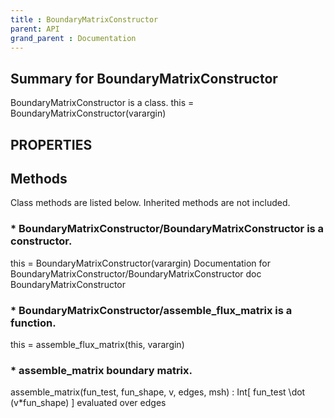 ```yaml
---
title : BoundaryMatrixConstructor
parent: API
grand_parent : Documentation
---
```

## Summary for BoundaryMatrixConstructor
BoundaryMatrixConstructor is a class.
this = BoundaryMatrixConstructor(varargin)
## PROPERTIES
## Methods
Class methods are listed below. Inherited methods are not included.
### * BoundaryMatrixConstructor/BoundaryMatrixConstructor is a constructor.
this = BoundaryMatrixConstructor(varargin)
Documentation for BoundaryMatrixConstructor/BoundaryMatrixConstructor
doc BoundaryMatrixConstructor

### * BoundaryMatrixConstructor/assemble_flux_matrix is a function.
this = assemble_flux_matrix(this, varargin)

### * assemble_matrix boundary matrix.

assemble_matrix(fun_test, fun_shape, v, edges, msh) :
Int[ fun_test \dot (v*fun_shape) ]
evaluated over edges

